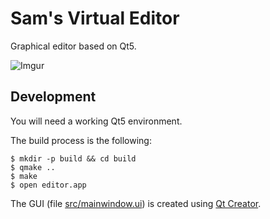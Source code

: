 # Sam's Virtual Editor

Graphical editor based on Qt5.

![Imgur](https://i.imgur.com/dPGK7jQ.png)

## Development

You will need a working Qt5 environment.

The build process is the following:

```
$ mkdir -p build && cd build
$ qmake ..
$ make
$ open editor.app
```

The GUI (file [src/mainwindow.ui](src/mainwindow.ui)) is created using [Qt Creator](https://en.wikipedia.org/wiki/Qt_Creator).
